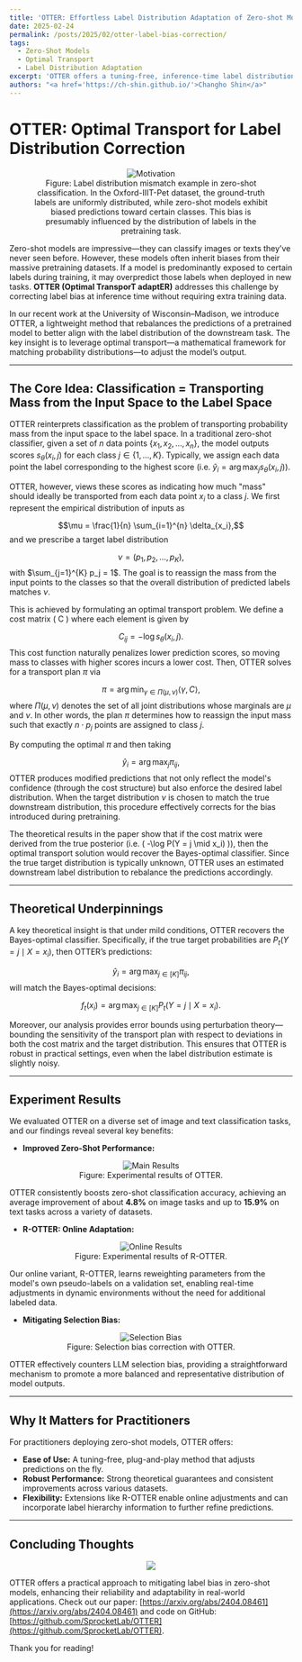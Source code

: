 ```yaml
---
title: 'OTTER: Effortless Label Distribution Adaptation of Zero-shot Models'
date: 2025-02-24
permalink: /posts/2025/02/otter-label-bias-correction/
tags:
  - Zero-Shot Models
  - Optimal Transport
  - Label Distribution Adaptation
excerpt: 'OTTER offers a tuning-free, inference-time label distribution adaptation of zero-shot models by leveraging optimal transport.'
authors: "<a href='https://ch-shin.github.io/'>Changho Shin</a>"
---
```

# OTTER: Optimal Transport for Label Distribution Correction

<figure align="center">
  <img src="https://sprocketlab.github.io/images/blogposts/otter/motivation.png" alt="Motivation">
  <figcaption>Figure: Label distribution mismatch example in zero-shot classification. 
In the Oxford-IIIT-Pet dataset, the ground-truth labels are uniformly distributed, while  zero-shot models exhibit biased predictions toward certain classes. This bias is presumably influenced by the distribution of labels in the pretraining task. </figcaption>
</figure>

Zero-shot models are impressive—they can classify images or texts they’ve never seen before. However, these models often inherit biases from their massive pretraining datasets. If a model is predominantly exposed to certain labels during training, it may overpredict those labels when deployed in new tasks. **OTTER (Optimal TransporT adaptER)** addresses this challenge by correcting label bias at inference time without requiring extra training data.

In our recent work at the University of Wisconsin–Madison, we introduce OTTER, a lightweight method that rebalances the predictions of a pretrained model to better align with the label distribution of the downstream task. The key insight is to leverage optimal transport—a mathematical framework for matching probability distributions—to adjust the model’s output.

---

## The Core Idea: Classification = Transporting Mass from the Input Space to the Label Space

OTTER reinterprets classification as the problem of transporting probability mass from the input space to the label space. In a traditional zero-shot classifier, given a set of $n$ data points $\{x_1, x_2, \dots, x_n\}$, the model outputs scores $s_\theta(x_i, j)$ for each class $j \in \{1, \dots, K\}$. Typically, we assign each data point the label corresponding to the highest score (i.e. $\hat{y}_i = \arg\max_{j} s_\theta(x_i, j)$). 

OTTER, however, views these scores as indicating how much "mass" should ideally be transported from each data point $x_i$ to a class $j$. We first represent the empirical distribution of inputs as 

$$\mu = \frac{1}{n} \sum_{i=1}^{n} \delta_{x_i},$$
and we prescribe a target label distribution 

$$\nu = (p_1, p_2, \dots, p_K),$$
with $\sum_{j=1}^{K} p_j = 1$. The goal is to reassign the mass from the input points to the classes so that the overall distribution of predicted labels matches $\nu$.

This is achieved by formulating an optimal transport problem. We define a cost matrix \( C \) where each element is given by

$$C_{ij} = -\log s_\theta(x_i, j).$$
This cost function naturally penalizes lower prediction scores, so moving mass to classes with higher scores incurs a lower cost. Then, OTTER solves for a transport plan $\pi$ via

$$\pi = \arg\min_{\gamma \in \Pi(\mu, \nu)} \langle \gamma, C \rangle,$$
where $\Pi(\mu, \nu)$ denotes the set of all joint distributions whose marginals are $\mu$ and $\nu$. In other words, the plan $\pi$ determines how to reassign the input mass such that exactly $n \cdot p_j$ points are assigned to class $j$.

By computing the optimal $\pi$ and then taking 

$$\hat{y}_i = \arg\max_{j} \pi_{ij},$$
OTTER produces modified predictions that not only reflect the model's confidence (through the cost structure) but also enforce the desired label distribution. When the target distribution $\nu$ is chosen to match the true downstream distribution, this procedure effectively corrects for the bias introduced during pretraining.

The theoretical results in the paper show that if the cost matrix were derived from the true posterior (i.e. \( -\log P(Y = j \mid x_i) \)), then the optimal transport solution would recover the Bayes-optimal classifier. Since the true target distribution is typically unknown, OTTER uses an estimated downstream label distribution to rebalance the predictions accordingly.

---

## Theoretical Underpinnings

A key theoretical insight is that under mild conditions, OTTER recovers the Bayes-optimal classifier. Specifically, if the true target probabilities are $P_t(Y = j \mid X = x_i)$, then OTTER’s predictions:

$$\hat{y}_i = \arg\max_{j \in [K]} \pi_{ij},$$
will match the Bayes-optimal decisions:

$$f_t(x_i) = \arg\max_{j \in [K]} P_t(Y = j \mid X = x_i).$$

Moreover, our analysis provides error bounds using perturbation theory—bounding the sensitivity of the transport plan with respect to deviations in both the cost matrix and the target distribution. This ensures that OTTER is robust in practical settings, even when the label distribution estimate is slightly noisy.

---

## Experiment Results

We evaluated OTTER on a diverse set of image and text classification tasks, and our findings reveal several key benefits:

- **Improved Zero-Shot Performance:** 
<figure align="center">
  <img src="https://sprocketlab.github.io/images/blogposts/otter/otter_main_results.png" alt="Main Results">
  <figcaption>Figure: Experimental results of OTTER. </figcaption>
</figure>


OTTER consistently boosts zero-shot classification accuracy, achieving an average improvement of about **4.8%** on image tasks and up to **15.9%** on text tasks across a variety of datasets.

- **R-OTTER: Online Adaptation:** 
<figure align="center">
  <img src="https://sprocketlab.github.io/images/blogposts/otter/rotter.png" alt="Online Results">
  <figcaption>Figure: Experimental results of R-OTTER. </figcaption>
</figure>

Our online variant, R-OTTER, learns reweighting parameters from the model's own pseudo-labels on a validation set, enabling real-time adjustments in dynamic environments without the need for additional labeled data.

- **Mitigating Selection Bias:** 
<figure align="center">
  <img src="https://sprocketlab.github.io/images/blogposts/otter/selection_bias.png" alt="Selection Bias">
  <figcaption>Figure: Selection bias correction with OTTER. </figcaption>
</figure>

OTTER effectively counters LLM selection bias, providing a straightforward mechanism to promote a more balanced and representative distribution of model outputs.

---

## Why It Matters for Practitioners

For practitioners deploying zero-shot models, OTTER offers:
- **Ease of Use:** A tuning-free, plug-and-play method that adjusts predictions on the fly.
- **Robust Performance:** Strong theoretical guarantees and consistent improvements across various datasets.
- **Flexibility:** Extensions like R-OTTER enable online adjustments and can incorporate label hierarchy information to further refine predictions.

---

## Concluding Thoughts

<p align="center">
<img src="https://sprocketlab.github.io/images/blogposts/otter/otter.jpg">
</p>

OTTER offers a practical approach to mitigating label bias in zero-shot models, enhancing their reliability and adaptability in real-world applications. Check out our paper: [https://arxiv.org/abs/2404.08461](https://arxiv.org/abs/2404.08461) and code on GitHub: [https://github.com/SprocketLab/OTTER](https://github.com/SprocketLab/OTTER).

Thank you for reading!